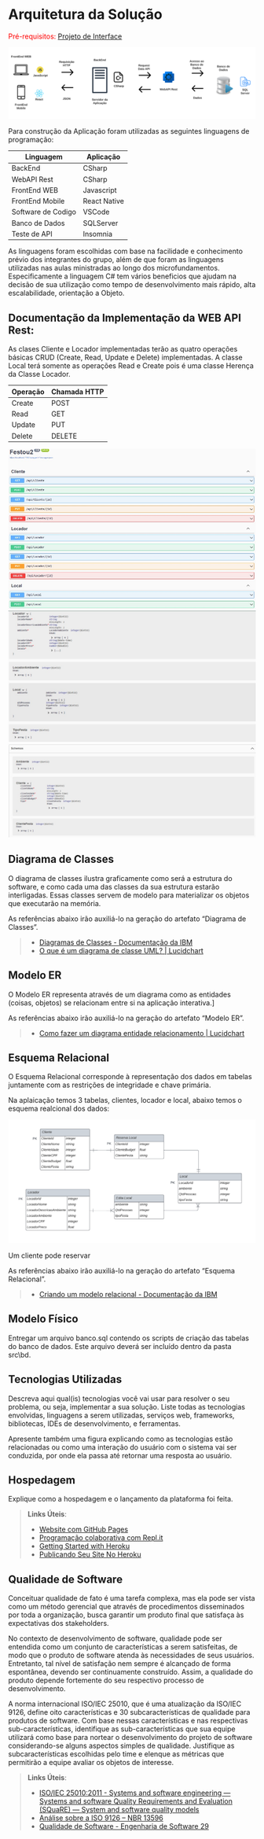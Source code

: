 # Arquitetura da Solução

<span style="color:red">Pré-requisitos: <a href="3-Projeto de Interface.md"> Projeto de Interface</a></span>


![Aquitetura da solução](img/Aquitetura%20da%20Solu%C3%A7%C3%A3o.png)

Para construção da Aplicação foram utilizadas as seguintes linguagens de programação:

Linguagem | Aplicação |
|--|--|
BackEnd | CSharp
WebAPI Rest | CSharp
FrontEnd WEB | Javascript
FrontEnd Mobile | React Native
Software de Codigo | VSCode
Banco de Dados |SQLServer
Teste de API | Insomnia

As linguagens foram escolhidas com base na facilidade e conhecimento prévio dos integrantes do grupo, além de que foram as linguagens utilizadas nas aulas ministradas ao longo dos microfundamentos.
Especificamente a linguagem C# tem vários beneficios que ajudam na decisão de sua utilização como tempo de desenvolvimento mais rápido, alta escalabilidade, orientação a Objeto.


## Documentação da Implementação da WEB API Rest:

As clases Cliente e Locador implementadas terão as quatro operações básicas CRUD (Create, Read, Update e Delete) implementadas. A classe Local terá somente as operações Read e Create pois é uma classe Herença da Classe Locador.

|Operação| Chamada HTTP | 
|-|-|
Create | POST 
Read | GET
Update | PUT
Delete | DELETE


![API](img/Documenta%C3%A7%C3%A3o%20da%20implementa%C3%A7%C3%A3o%20da%20WEB%20API%20Rest.jpeg)
![API](img/Documenta%C3%A7%C3%A3o%20da%20implementa%C3%A7%C3%A3o%20da%20WEB%20API%20Rest%203.jpeg)
![API](img/Documenta%C3%A7%C3%A3o%20da%20implementa%C3%A7%C3%A3o%20da%20WEB%20API%20Rest%202.jpeg)

## Diagrama de Classes

O diagrama de classes ilustra graficamente como será a estrutura do software, e como cada uma das classes da sua estrutura estarão interligadas. Essas classes servem de modelo para materializar os objetos que executarão na memória.

As referências abaixo irão auxiliá-lo na geração do artefato “Diagrama de Classes”.

> - [Diagramas de Classes - Documentação da IBM](https://www.ibm.com/docs/pt-br/rational-soft-arch/9.6.1?topic=diagrams-class)
> - [O que é um diagrama de classe UML? | Lucidchart](https://www.lucidchart.com/pages/pt/o-que-e-diagrama-de-classe-uml)

## Modelo ER

O Modelo ER representa através de um diagrama como as entidades (coisas, objetos) se relacionam entre si na aplicação interativa.]

As referências abaixo irão auxiliá-lo na geração do artefato “Modelo ER”.

> - [Como fazer um diagrama entidade relacionamento | Lucidchart](https://www.lucidchart.com/pages/pt/como-fazer-um-diagrama-entidade-relacionamento)

## Esquema Relacional

O Esquema Relacional corresponde à representação dos dados em tabelas juntamente com as restrições de integridade e chave primária.
 
Na aplaicação temos 3 tabelas, clientes, locador e local, abaixo temos o esquema realcional dos dados:

![Esquema Relacional](img/Esquema%20Relacional.png)

Um cliente pode reservar

As referências abaixo irão auxiliá-lo na geração do artefato “Esquema Relacional”.

> - [Criando um modelo relacional - Documentação da IBM](https://www.ibm.com/docs/pt-br/cognos-analytics/10.2.2?topic=designer-creating-relational-model)
 
## Modelo Físico

Entregar um arquivo banco.sql contendo os scripts de criação das tabelas do banco de dados. Este arquivo deverá ser incluído dentro da pasta src\bd.

## Tecnologias Utilizadas

Descreva aqui qual(is) tecnologias você vai usar para resolver o seu problema, ou seja, implementar a sua solução. Liste todas as tecnologias envolvidas, linguagens a serem utilizadas, serviços web, frameworks, bibliotecas, IDEs de desenvolvimento, e ferramentas.

Apresente também uma figura explicando como as tecnologias estão relacionadas ou como uma interação do usuário com o sistema vai ser conduzida, por onde ela passa até retornar uma resposta ao usuário.

## Hospedagem

Explique como a hospedagem e o lançamento da plataforma foi feita.

> **Links Úteis**:
>
> - [Website com GitHub Pages](https://pages.github.com/)
> - [Programação colaborativa com Repl.it](https://repl.it/)
> - [Getting Started with Heroku](https://devcenter.heroku.com/start)
> - [Publicando Seu Site No Heroku](http://pythonclub.com.br/publicando-seu-hello-world-no-heroku.html)

## Qualidade de Software

Conceituar qualidade de fato é uma tarefa complexa, mas ela pode ser vista como um método gerencial que através de procedimentos disseminados por toda a organização, busca garantir um produto final que satisfaça às expectativas dos stakeholders.

No contexto de desenvolvimento de software, qualidade pode ser entendida como um conjunto de características a serem satisfeitas, de modo que o produto de software atenda às necessidades de seus usuários. Entretanto, tal nível de satisfação nem sempre é alcançado de forma espontânea, devendo ser continuamente construído. Assim, a qualidade do produto depende fortemente do seu respectivo processo de desenvolvimento.

A norma internacional ISO/IEC 25010, que é uma atualização da ISO/IEC 9126, define oito características e 30 subcaracterísticas de qualidade para produtos de software.
Com base nessas características e nas respectivas sub-características, identifique as sub-características que sua equipe utilizará como base para nortear o desenvolvimento do projeto de software considerando-se alguns aspectos simples de qualidade. Justifique as subcaracterísticas escolhidas pelo time e elenque as métricas que permitirão a equipe avaliar os objetos de interesse.

> **Links Úteis**:
>
> - [ISO/IEC 25010:2011 - Systems and software engineering — Systems and software Quality Requirements and Evaluation (SQuaRE) — System and software quality models](https://www.iso.org/standard/35733.html/)
> - [Análise sobre a ISO 9126 – NBR 13596](https://www.tiespecialistas.com.br/analise-sobre-iso-9126-nbr-13596/)
> - [Qualidade de Software - Engenharia de Software 29](https://www.devmedia.com.br/qualidade-de-software-engenharia-de-software-29/18209/)
